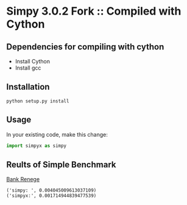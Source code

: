 # Simpy 3.0.2 Fork :: Compiled with Cython

## Dependencies for compiling with cython

* Install Cython
* Install gcc

## Installation

```
python setup.py install
```

## Usage

In your existing code, make this change:
``` python
import simpyx as simpy
```

## Reults of Simple Benchmark

[Bank Renege](https://simpy.readthedocs.org/en/latest/examples/bank_renege.html)
```
('simpy: ', 0.004045009613037109)
('simpyx:', 0.001714944839477539)
```
